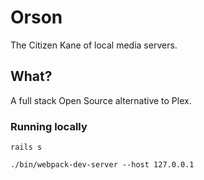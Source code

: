 # Orson
The Citizen Kane of local media servers.

## What?
A full stack Open Source alternative to Plex.

### Running locally

```
rails s
```

```
./bin/webpack-dev-server --host 127.0.0.1
```
